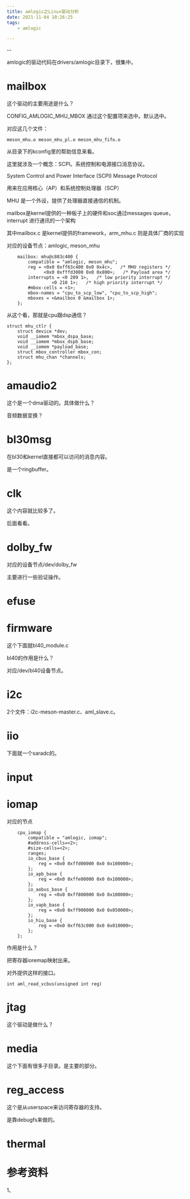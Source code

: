 ```yaml
---
title: amlogic之Linux驱动分析
date: 2021-11-04 10:26:25
tags:
	- amlogic

---
```


--

amlogic的驱动代码在drivers/amlogic目录下，很集中。

# mailbox

这个驱动的主要用途是什么？

CONFIG_AMLOGIC_MHU_MBOX 通过这个配置项来选中。默认选中。

对应这几个文件：

```
meson_mhu.o meson_mhu_pl.o meson_mhu_fifo.o
```

从目录下的kconfig里的帮助信息来看。

这里就涉及一个概念：SCPI。系统控制和电源接口消息协议。

System Control and Power Interface (SCPI) Message Protocol

用来在应用核心（AP）和系统控制处理器（SCP）

MHU 是一个外设，提供了处理器直接通信的机制。



mailbox是kernel提供的一种板子上的硬件和soc通过messages queue，interrupt 进行通讯的一个架构

其中mailbox.c 是kernel提供的framework，arm_mhu.c 则是具体厂商的实现



对应的设备节点：amlogic, meson_mhu

```
	mailbox: mhu@c883c400 {
		compatible = "amlogic, meson_mhu";
		reg = <0x0 0xff63c400 0x0 0x4c>,   /* MHU registers */
		      <0x0 0xfffd3000 0x0 0x800>;   /* Payload area */
		interrupts = <0 209 1>,   /* low priority interrupt */
			     <0 210 1>;   /* high priority interrupt */
		#mbox-cells = <1>;
		mbox-names = "cpu_to_scp_low", "cpu_to_scp_high";
		mboxes = <&mailbox 0 &mailbox 1>;
	};
```

从这个看，那就是cpu跟dsp通信？

```
struct mhu_ctlr {
	struct device *dev;
	void __iomem *mbox_dspa_base;
	void __iomem *mbox_dspb_base;
	void __iomem *payload_base;
	struct mbox_controller mbox_con;
	struct mhu_chan *channels;
};
```

# amaudio2

这个是一个dma驱动的。具体做什么？

音频数据变换？

# bl30msg

在bl30和kernel直接都可以访问的消息内容。

是一个ringbuffer。

# clk

这个内容就比较多了。

后面看看。

# dolby_fw

对应的设备节点/dev/dolby_fw 

主要进行一些验证操作。

# efuse

# firmware

这个下面就bl40_module.c

bl40的作用是什么？

对应/dev/bl40设备节点。

# i2c

2个文件：i2c-meson-master.c、aml_slave.c。

# iio

下面就一个saradc的。

# input

# iomap

对应的节点

```
	cpu_iomap {
		compatible = "amlogic, iomap";
		#address-cells=<2>;
		#size-cells=<2>;
		ranges;
		io_cbus_base {
			reg = <0x0 0xffd00000 0x0 0x100000>;
		};
		io_apb_base {
			reg = <0x0 0xffe00000 0x0 0x100000>;
		};
		io_aobus_base {
			reg = <0x0 0xff800000 0x0 0x100000>;
		};
		io_vapb_base {
			reg = <0x0 0xff900000 0x0 0x050000>;
		};
		io_hiu_base {
			reg = <0x0 0xff63c000 0x0 0x010000>;
		};
	};
```

作用是什么？

把寄存器ioremap映射出来。

对外提供这样的接口。

```
int aml_read_vcbus(unsigned int reg)
```

# jtag

这个驱动是做什么？

# media

这个下面有很多子目录。是主要的部分。

# reg_access

这个是从userspace来访问寄存器的支持。

是靠debugfs来做的。

# thermal



# 参考资料

1、

